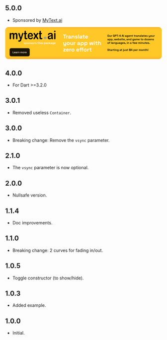 ## 5.0.0

* Sponsored by [MyText.ai](https://mytext.ai)

[![](./example/SponsoredByMyTextAi.png)](https://mytext.ai)

## 4.0.0

* For Dart >=3.2.0

## 3.0.1

* Removed useless `Container`.

## 3.0.0

* Breaking change: Remove the `vsync` parameter.

## 2.1.0

* The `vsync` parameter is now optional.

## 2.0.0

* Nullsafe version.

## 1.1.4

* Doc improvements.

## 1.1.0

* Breaking change: 2 curves for fading in/out.

## 1.0.5

* Toggle constructor (to show/hide).

## 1.0.3

* Added example.

## 1.0.0

* Initial. 
